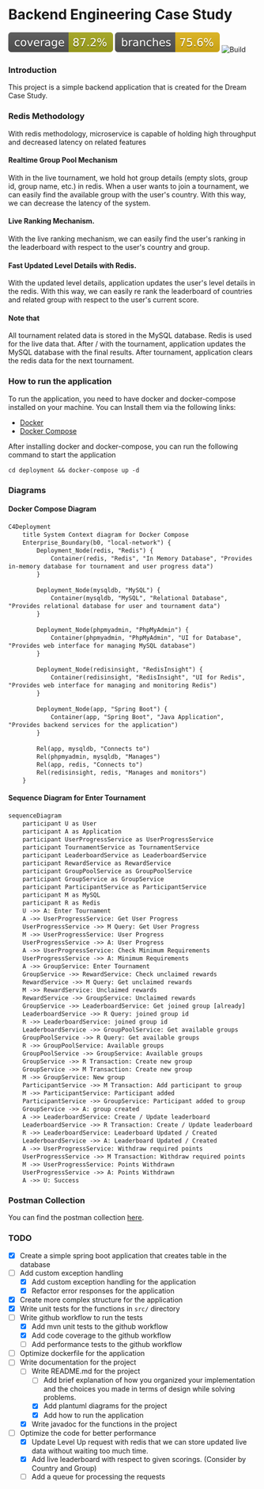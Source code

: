 # Backend Engineering Case Study

![Coverage](.github/badges/jacoco.svg)
![Branches](.github/badges/branches.svg)
![Build](https://github.com/abdullahbodur/dream-case-study/actions/workflows/build.yaml/badge.svg)

### Introduction
This project is a simple backend application that is created for the Dream Case Study.

### Redis Methodology

With redis methodology, microservice is capable of holding high throughput and decreased latency on
related features

#### Realtime Group Pool Mechanism

With in the live tournament, we hold hot group details (empty slots, group id, group name, etc.)
in redis. When a user wants to join a tournament, we can easily find the available group with the
user's
country. With this way, we can decrease the latency of the system.

#### Live Ranking Mechanism.

With the live ranking mechanism, we can easily find the user's ranking in the leaderboard with
respect to the user's country and group.

#### Fast Updated Level Details with Redis.

With the updated level details, application updates the user's level details in the redis. With this
way, we can easily re rank the leaderboard of countries and related group with respect to the user's
current score.

#### Note that

All tournament related data is stored in the MySQL database. Redis is used for the live data that.
After / with the tournament, application updates the MySQL database with the final results.
After tournament, application clears the redis data for the next tournament.

### How to run the application

To run the application, you need to have docker and docker-compose installed on your machine.
You can Install them via the following links:

- [Docker](https://docs.docker.com/get-docker/)
- [Docker Compose](https://docs.docker.com/compose/install/)

After installing docker and docker-compose, you can run the following command to start the
application

```shell
cd deployment && docker-compose up -d
```

### Diagrams

#### Docker Compose Diagram

```mermaid
C4Deployment
    title System Context diagram for Docker Compose
    Enterprise_Boundary(b0, "local-network") {
        Deployment_Node(redis, "Redis") {
            Container(redis, "Redis", "In Memory Database", "Provides in-memory database for tournament and user progress data")
        }

        Deployment_Node(mysqldb, "MySQL") {
            Container(mysqldb, "MySQL", "Relational Database", "Provides relational database for user and tournament data")
        }

        Deployment_Node(phpmyadmin, "PhpMyAdmin") {
            Container(phpmyadmin, "PhpMyAdmin", "UI for Database", "Provides web interface for managing MySQL database")
        }

        Deployment_Node(redisinsight, "RedisInsight") {
            Container(redisinsight, "RedisInsight", "UI for Redis", "Provides web interface for managing and monitoring Redis")
        }

        Deployment_Node(app, "Spring Boot") {
            Container(app, "Spring Boot", "Java Application", "Provides backend services for the application")
        }

        Rel(app, mysqldb, "Connects to")
        Rel(phpmyadmin, mysqldb, "Manages")
        Rel(app, redis, "Connects to")
        Rel(redisinsight, redis, "Manages and monitors")
    }
```

#### Sequence Diagram for Enter Tournament

```mermaid
sequenceDiagram
    participant U as User
    participant A as Application
    participant UserProgressService as UserProgressService
    participant TournamentService as TournamentService
    participant LeaderboardService as LeaderboardService
    participant RewardService as RewardService
    participant GroupPoolService as GroupPoolService
    participant GroupService as GroupService
    participant ParticipantService as ParticipantService
    participant M as MySQL
    participant R as Redis
    U ->> A: Enter Tournament
    A ->> UserProgressService: Get User Progress
    UserProgressService ->> M Query: Get User Progress
    M ->> UserProgressService: User Progress
    UserProgressService ->> A: User Progress
    A ->> UserProgressService: Check Minimum Requirements
    UserProgressService ->> A: Minimum Requirements
    A ->> GroupService: Enter Tournament
    GroupService ->> RewardService: Check unclaimed rewards
    RewardService ->> M Query: Get unclaimed rewards
    M ->> RewardService: Unclaimed rewards
    RewardService ->> GroupService: Unclaimed rewards
    GroupService ->> LeaderboardService: Get joined group [already]
    LeaderboardService ->> R Query: joined group id
    R ->> LeaderboardService: joined group id
    LeaderboardService ->> GroupPoolService: Get available groups
    GroupPoolService ->> R Query: Get available groups
    R ->> GroupPoolService: Available groups
    GroupPoolService ->> GroupService: Available groups
    GroupService ->> R Transaction: Create new group
    GroupService ->> M Transaction: Create new group
    M ->> GroupService: New group
    ParticipantService ->> M Transaction: Add participant to group
    M ->> ParticipantService: Participant added
    ParticipantService ->> GroupService: Participant added to group
    GroupService ->> A: group created
    A ->> LeaderboardService: Create / Update leaderboard
    LeaderboardService ->> R Transaction: Create / Update leaderboard
    R ->> LeaderboardService: Leaderboard Updated / Created
    LeaderboardService ->> A: Leaderboard Updated / Created
    A ->> UserProgressService: Withdraw required points
    UserProgressService ->> M Transaction: Withdraw required points
    M ->> UserProgressService: Points Withdrawn
    UserProgressService ->> A: Points Withdrawn
    A ->> U: Success
```

### Postman Collection

You can find the postman collection [here](postman/dream_case_study.postman_collection.json).

### TODO

- [x] Create a simple spring boot application that creates table in the database
- [ ] Add custom exception handling
    - [X] Add custom exception handling for the application
    - [X] Refactor error responses for the application
- [X] Create more complex structure for the application
- [X] Write unit tests for the functions in `src/` directory
- [ ] Write github workflow to run the tests
    - [X] Add mvn unit tests to the github workflow
    - [X] Add code coverage to the github workflow
    - [ ] Add performance tests to the github workflow
- [ ] Optimize dockerfile for the application
- [ ] Write documentation for the project
    - [ ] Write README.md for the project
        - [ ] Add brief explanation of how you organized your implementation and the choices you
          made in terms of
          design while solving problems.
        - [X] Add plantuml diagrams for the project
        - [X] Add how to run the application
    - [X] Write javadoc for the functions in the project
- [ ] Optimize the code for better performance
    - [X] Update Level Up request with redis that we can store updated live data without waiting too
      much time.
    - [X] Add live leaderboard with respect to given scorings. (Consider by Country and Group)
    - [ ] Add a queue for processing the requests